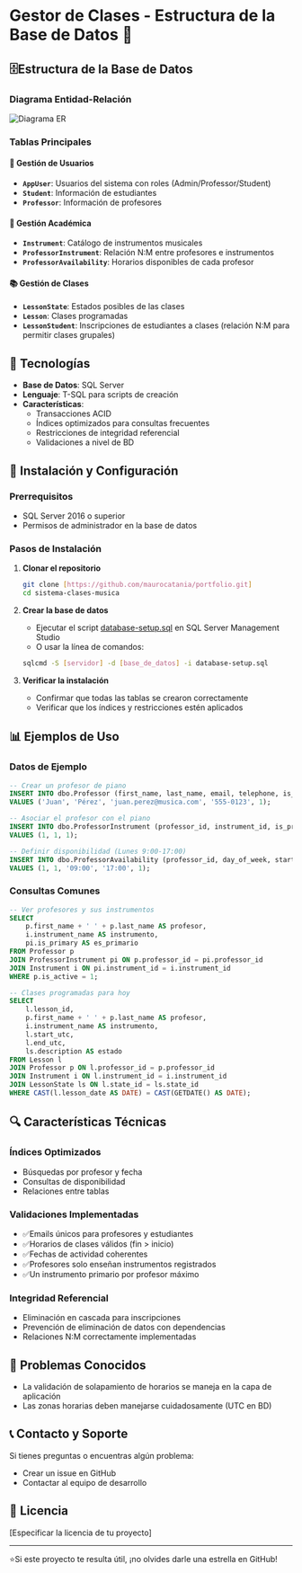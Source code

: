 # Gestor de Clases - Estructura de la Base de Datos 🎵

## 🗄️Estructura de la Base de Datos

### Diagrama Entidad-Relación
![Diagrama ER](docs/gdt_diagram.png)

### Tablas Principales

#### 👥 Gestión de Usuarios
- **`AppUser`**: Usuarios del sistema con roles (Admin/Professor/Student)
- **`Student`**: Información de estudiantes
- **`Professor`**: Información de profesores

#### 🎼 Gestión Académica
- **`Instrument`**: Catálogo de instrumentos musicales
- **`ProfessorInstrument`**: Relación N:M entre profesores e instrumentos
- **`ProfessorAvailability`**: Horarios disponibles de cada profesor

#### 📚 Gestión de Clases
- **`LessonState`**: Estados posibles de las clases
- **`Lesson`**: Clases programadas
- **`LessonStudent`**: Inscripciones de estudiantes a clases (relación N:M para permitir clases grupales)

## 🔧 Tecnologías

- **Base de Datos**: SQL Server
- **Lenguaje**: T-SQL para scripts de creación
- **Características**: 
  - Transacciones ACID
  - Índices optimizados para consultas frecuentes
  - Restricciones de integridad referencial
  - Validaciones a nivel de BD

## 🚀 Instalación y Configuración

### Prerrequisitos
- SQL Server 2016 o superior
- Permisos de administrador en la base de datos

### Pasos de Instalación

1. **Clonar el repositorio**
   ```bash
   git clone [https://github.com/maurocatania/portfolio.git]
   cd sistema-clases-musica
   ```

2. **Crear la base de datos**
   - Ejecutar el script [database-setup.sql](db/database-setup.sql) en SQL Server Management Studio
   - O usar la línea de comandos:
   ```bash
   sqlcmd -S [servidor] -d [base_de_datos] -i database-setup.sql
   ```

3. **Verificar la instalación**
   - Confirmar que todas las tablas se crearon correctamente
   - Verificar que los índices y restricciones estén aplicados

## 📊 Ejemplos de Uso

### Datos de Ejemplo

```sql
-- Crear un profesor de piano
INSERT INTO dbo.Professor (first_name, last_name, email, telephone, is_active)
VALUES ('Juan', 'Pérez', 'juan.perez@musica.com', '555-0123', 1);

-- Asociar el profesor con el piano
INSERT INTO dbo.ProfessorInstrument (professor_id, instrument_id, is_primary)
VALUES (1, 1, 1);

-- Definir disponibilidad (Lunes 9:00-17:00)
INSERT INTO dbo.ProfessorAvailability (professor_id, day_of_week, start_time, end_time, is_active)
VALUES (1, 1, '09:00', '17:00', 1);
```

### Consultas Comunes

```sql
-- Ver profesores y sus instrumentos
SELECT 
    p.first_name + ' ' + p.last_name AS profesor,
    i.instrument_name AS instrumento,
    pi.is_primary AS es_primario
FROM Professor p
JOIN ProfessorInstrument pi ON p.professor_id = pi.professor_id
JOIN Instrument i ON pi.instrument_id = i.instrument_id
WHERE p.is_active = 1;

-- Clases programadas para hoy
SELECT 
    l.lesson_id,
    p.first_name + ' ' + p.last_name AS profesor,
    i.instrument_name AS instrumento,
    l.start_utc,
    l.end_utc,
    ls.description AS estado
FROM Lesson l
JOIN Professor p ON l.professor_id = p.professor_id
JOIN Instrument i ON l.instrument_id = i.instrument_id
JOIN LessonState ls ON l.state_id = ls.state_id
WHERE CAST(l.lesson_date AS DATE) = CAST(GETDATE() AS DATE);
```

## 🔍 Características Técnicas

### Índices Optimizados
- Búsquedas por profesor y fecha
- Consultas de disponibilidad
- Relaciones entre tablas

### Validaciones Implementadas
- ✅Emails únicos para profesores y estudiantes
- ✅Horarios de clases válidos (fin > inicio)
- ✅Fechas de actividad coherentes
- ✅Profesores solo enseñan instrumentos registrados
- ✅Un instrumento primario por profesor máximo

### Integridad Referencial
- Eliminación en cascada para inscripciones
- Prevención de eliminación de datos con dependencias
- Relaciones N:M correctamente implementadas

## 🐛 Problemas Conocidos

- La validación de solapamiento de horarios se maneja en la capa de aplicación
- Las zonas horarias deben manejarse cuidadosamente (UTC en BD)

## 📞 Contacto y Soporte

Si tienes preguntas o encuentras algún problema:
- Crear un issue en GitHub
- Contactar al equipo de desarrollo

## 📄 Licencia

[Especificar la licencia de tu proyecto]

---

⭐Si este proyecto te resulta útil, ¡no olvides darle una estrella en GitHub!